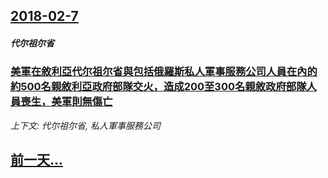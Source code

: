 ## [2018-02-7](/news/2018/02/7/index.md)

##### 代尔祖尔省
### [美軍在敘利亞代尔祖尔省與包括俄羅斯私人軍事服務公司人員在內的約500名親敘利亞政府部隊交火，造成200至300名親敘政府部隊人員喪生，美軍則無傷亡 ](/news/2018/02/7/美軍在敘利亞代尔祖尔省與包括俄羅斯私人軍事服務公司人員在內的約500名親敘利亞政府部隊交火-造成200至300名親敘政府.md)
_上下文: 代尔祖尔省, 私人軍事服務公司_

## [前一天...](/news/2018/02/6/index.md)

